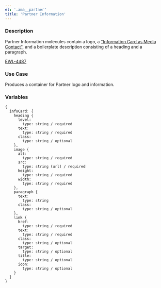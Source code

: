 ```yaml
---
el: '.ama__partner'
title: 'Partner Information'
---
```


### Description
Partner Information molecules contain a logo, a ["Information Card as Media Contact"](?p=molecules-info-card-as-media-contact), and a boilerplate description consisting of a heading and a paragraph.

[EWL-4487](https://issues.ama-assn.org/browse/EWL-4487)

### Use Case
Produces a container for Partner logo and information.

### Variables
~~~
{
  infoCard: {
    heading {
      level:
        type: string / required
      text:
        type: string / required
      class:
        type: string / optional
    },
    image {
      alt:
        type: string / required
      src:
        type: string (url) / required
      height:
        type: string / required
      width:
        type: string / required
    },
    paragraph {
      text:
        type: string
      class:
        type: string / optional
    },
    link {
      href:
        type: string / required
      text:
        type: string / required
      class:
        type: string / optional
      target:
        type: string / optional
      title:
        type: string / optional
      icon:
        type: string / optional
    }
  }
}
~~~
